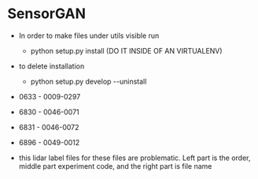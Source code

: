 # SensorGAN

* In order to make files under utils visible run
    * python setup.py install (DO IT INSIDE OF AN VIRTUALENV)

* to delete installation 
    * python setup.py develop --uninstall
    
* 0633 - 0009-0297
* 6830 - 0046-0071
* 6831 - 0046-0072
* 6896 - 0049-0012
* this lidar label files for these files are problematic. Left part is the order, middle part experiment code, and 
the right part is file name